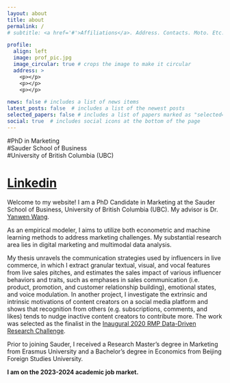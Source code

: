 ```yaml
---
layout: about
title: about
permalink: /
# subtitle: <a href='#'>Affiliations</a>. Address. Contacts. Moto. Etc.

profile:
  align: left
  image: prof_pic.jpg
  image_circular: true # crops the image to make it circular
  address: >
    <p></p>
    <p></p>
    <p></p>

news: false # includes a list of news items
latest_posts: false  # includes a list of the newest posts
selected_papers: false # includes a list of papers marked as "selected={true}"
social: true  # includes social icons at the bottom of the page
---
```

#PhD in Marketing<br>
#Sauder School of Business<br>
#University of British Columbia (UBC)<br>
# [Linkedin](https://www.linkedin.com/in/zining-wang-004952b9/)



Welcome to my website! I am a PhD Candidate in Marketing at the Sauder School of Business, University of British Columbia (UBC). My advisor is Dr. [Yanwen Wang](https://www.sauder.ubc.ca/people/yanwen-wang).

As an empirical modeler, I aims to utilize both econometric and machine learning methods to address marketing challenges. My substantial research area lies in digital marketing and multimodal data analysis.

My thesis unravels the communication strategies used by influencers in live commerce, in which I extract granular textual, visual, and vocal features from live sales pitches, and estimates the sales impact of various influencer behaviors and traits, such as emphases in sales communication (i.e. product, promotion, and customer relationship building), emotional states, and voice modulation. In another project, I investigate the extrinsic and intrinsic motivations of content creators on a social media platform and shows that recognition from others (e.g. subscriptions, comments, and likes) tends to nudge inactive content creators to contribute more. The work was selected as the finalist in the [Inaugural 2020 RMP Data-Driven Research Challenge](https://connect.informs.org/communities/community-home/digestviewer/viewthread?GroupId=469&MessageKey=00e71c98-3c85-4b72-8064-d91b7456e1bd&CommunityKey=1d5653fa-85c8-46b3-8176-869b140e5e3c&tab=digestviewer).

Prior to joining Sauder, I received a Research Master’s degree in Marketing from Erasmus University and a Bachelor’s degree in Economics from Beijing Foreign Studies University.

**I am on the 2023-2024 academic job market.**
